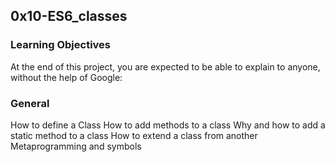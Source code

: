 ## 0x10-ES6_classes
### Learning Objectives
At the end of this project, you are expected to be able to explain to anyone, without the help of Google:

### General
How to define a Class
How to add methods to a class
Why and how to add a static method to a class
How to extend a class from another
Metaprogramming and symbols